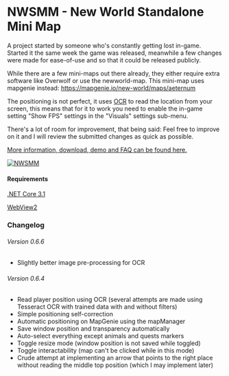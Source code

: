 # NWSMM - New World Standalone Mini Map
A project started by someone who's constantly getting lost in-game. Started it the same week the game was released, meanwhile a few changes were made for ease-of-use and so that it could be released publicly.

While there are a few mini-maps out there already, they either require extra software like Overwolf or use the newworld-map. This mini-map uses mapgenie instead: https://mapgenie.io/new-world/maps/aeternum

The positioning is not perfect, it uses [OCR](https://en.wikipedia.org/wiki/Optical_character_recognition) to read the location from your screen, this means that for it to work you need to enable the in-game setting "Show FPS" settings in the "Visuals" settings sub-menu.

There's a lot of room for improvement, that being said:
Feel free to improve on it and I will review the submitted changes as quick as possible.

[More information, download, demo and FAQ can be found here.](https://mywk.net/software/newworld-standalone-minimap)

[![NWSMM](https://mywk.net/images/content/newworldstandaloneminimap.png)](https://mywk.net/software/newworld-standalone-minimap)

#### Requirements
[.NET Core 3.1](https://dotnet.microsoft.com/en-us/download/dotnet/3.1/runtime)

[WebView2](https://developer.microsoft.com/en-us/microsoft-edge/webview2/#download-section)

### Changelog

###### Version 0.6.6
- Slightly better image pre-processing for OCR

###### Version 0.6.4

- Read player position using OCR (several attempts are made using Tesseract OCR with trained data with and without filters)
- Simple positioning self-correction
- Automatic positioning on MapGenie using the mapManager
- Save window position and transparency automatically
- Auto-select everything except animals and quests markers
- Toggle resize mode (window position is not saved while toggled)
- Toggle interactability (map can't be clicked while in this mode)
- Crude attempt at implementing an arrow that points to the right place without reading the middle top position (which I may implement later)
